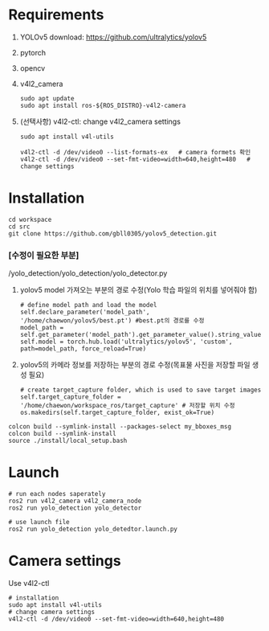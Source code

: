 # Requirements

  1. YOLOv5 download: https://github.com/ultralytics/yolov5
  2. pytorch
  3. opencv
  4. v4l2_camera

      ```
      sudo apt update
      sudo apt install ros-${ROS_DISTRO}-v4l2-camera
      ```
  5. (선택사항) v4l2-ctl: change v4l2_camera settings
      ```
      sudo apt install v4l-utils
      
      v4l2-ctl -d /dev/video0 --list-formats-ex   # camera formets 확인
      v4l2-ctl -d /dev/video0 --set-fmt-video=width=640,height=480   # change settings
      ```



# Installation


  ```
  cd workspace
  cd src 
  git clone https://github.com/gbll0305/yolov5_detection.git
  ```


  ### [수정이 필요한 부분] 
  
  /yolo_detection/yolo_detection/yolo_detector.py
  
  1. yolov5 model 가져오는 부분의 경로 수정(Yolo 학습 파일의 위치를 넣어줘야 함)
     
     ```
     # define model path and load the model
     self.declare_parameter('model_path', '/home/chaewon/yolov5/best.pt') #best.pt의 경로를 수정
     model_path = self.get_parameter('model_path').get_parameter_value().string_value
     self.model = torch.hub.load('ultralytics/yolov5', 'custom', path=model_path, force_reload=True)
     ```

     
  2. yolov5의 카메라 정보를 저장하는 부분의 경로 수정(목표물 사진을 저장할 파일 생성 필요)
     
     ```
     # create target_capture folder, which is used to save target images
     self.target_capture_folder = '/home/chaewon/workspace_ros/target_capture' # 저장할 위치 수정
     os.makedirs(self.target_capture_folder, exist_ok=True)
     ```

  ```
  colcon build --symlink-install --packages-select my_bboxes_msg
  colcon build --symlink-install
  source ./install/local_setup.bash
  ```




# Launch

  ```
  # run each nodes saperately
  ros2 run v4l2_camera v4l2_camera_node
  ros2 run yolo_detection yolo_detector
  
  # use launch file
  ros2 run yolo_detection yolo_detedtor.launch.py
  ```



# Camera settings
  Use v4l2-ctl
  
  ```
  # installation
  sudo apt install v4l-utils
  # change camera settings
  v4l2-ctl -d /dev/video0 --set-fmt-video=width=640,height=480
  ```
     

  
